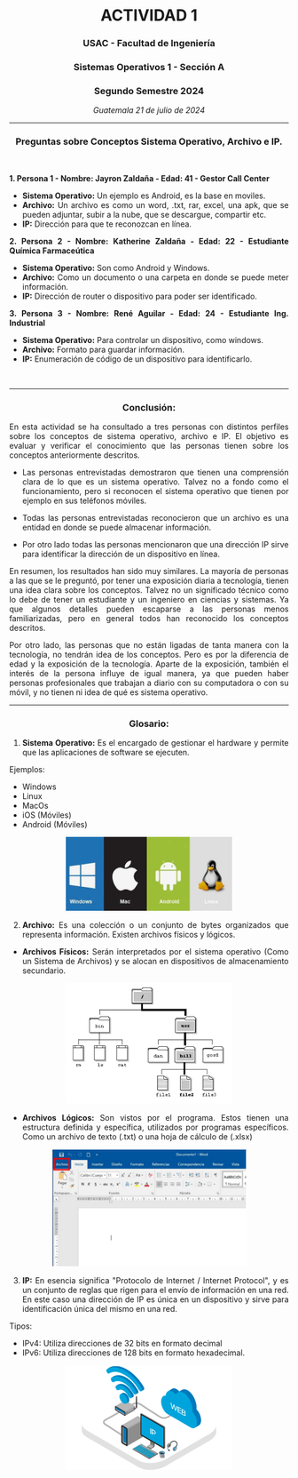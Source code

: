 # <div align="center">ACTIVIDAD 1</div>
### <div align="center">USAC - Facultad de Ingeniería</div>
### <div align="center">Sistemas Operativos 1 - Sección A</div>
### <div align="center">Segundo Semestre 2024</div>
*<div align="center">Guatemala 21 de julio de 2024</div>*
___

<div style="text-align: justify;">


### **<div align="center">Preguntas sobre Conceptos Sistema Operativo, Archivo e IP.</div>**

<br>

**1. Persona 1 - Nombre: Jayron Zaldaña - 
Edad: 41 - 
Gestor Call Center**  
* **Sistema Operativo:** Un ejemplo es Android, es la base en moviles. 
* **Archivo:** Un archivo es como un word, .txt, rar, excel, una apk, que se pueden adjuntar, subir a la nube, que se descargue, compartir etc.
* **IP:** Dirección para que te reconozcan en línea.

**2. Persona 2 - Nombre: Katherine Zaldaña -
Edad: 22 -
Estudiante Química Farmaceútica**

* **Sistema Operativo:** Son como Android y Windows.
* **Archivo:** Como un documento o una carpeta en donde se puede meter información.
* **IP:** Dirección de router o dispositivo para poder ser identificado.

**3. Persona 3 - Nombre: René Aguilar -
Edad: 24 -
Estudiante Ing. Industrial** 

* **Sistema Operativo:** Para controlar un dispositivo, como windows.
* **Archivo:** Formato para guardar información.
* **IP:** Enumeración de código de un dispositivo para identificarlo.

<br>

_____

### **<div align="center">Conclusión:</div>**

En esta actividad se ha consultado a tres personas con distintos perfiles sobre los conceptos de sistema operativo, archivo e IP. El objetivo es evaluar y verificar el conocimiento que las personas tienen sobre los conceptos anteriormente descritos.

- Las personas entrevistadas demostraron que tienen una comprensión clara de lo que es un sistema operativo. Talvez no a fondo como el funcionamiento, pero si reconocen el sistema operativo que tienen por ejemplo en sus teléfonos móviles.

- Todas las personas entrevistadas reconocieron que un archivo es una entidad en donde se puede almacenar información. 

- Por otro lado todas las personas mencionaron que una dirección IP sirve para identificar la dirección de un dispositivo en línea.

En resumen, los resultados han sido muy similares. La mayoría de personas a las que se le preguntó, por tener una exposición diaria a tecnología, tienen una idea clara sobre los conceptos. Talvez no un significado técnico como lo debe de tener un estudiante y un ingeniero en ciencias y sistemas. Ya que algunos detalles pueden escaparse a las personas menos familiarizadas, pero en general todos han reconocido los conceptos descritos.

Por otro lado, las personas que no están ligadas de tanta manera con la tecnología, no tendrán idea de los conceptos. Pero es por la diferencia de edad y la exposición de la tecnología. Aparte de la exposición, también el interés de la persona influye de igual manera, ya que pueden haber personas profesionales que trabajan a diario con su computadora o con su móvil, y no tienen ni idea de qué es sistema operativo.

____

### **<div align="center">Glosario:</div>**



1. **Sistema Operativo:** Es el encargado de gestionar el hardware y permite que las aplicaciones de software se ejecuten.

Ejemplos:
- Windows
- Linux
- MacOs
- iOS (Móviles)
- Android (Móviles)

<div align="center"><img src="images/imageso.png" alt="Sistema Operativo" width="300"></div>

2. **Archivo:** Es una colección o un conjunto de bytes organizados que representa información. Existen archivos físicos y lógicos.
 - **Archivos Físicos:** Serán interpretados por el sistema operativo (Como un Sistema de Archivos) y se alocan en dispositivos de almacenamiento secundario.

<div align="center"><img src="images/image.png" alt="Archivo Físico" width="300"></div>

 - **Archivos Lógicos:** Son vistos por el programa. Estos tienen una estructura definida y específica, utilizados por programas específicos. Como un archivo de texto (.txt) o una hoja de cálculo de (.xlsx)

<div align="center"><img src="images/image-1.png" alt="Archivo Lógico" width="350"></div>

3. **IP:** En esencia significa "Protocolo de Internet / Internet Protocol", y es un conjunto de reglas que rigen para el envío de información en una red. En este caso una dirección de IP es única en un dispositivo y sirve para identificación única del mismo en una red.

Tipos:
- IPv4: Utiliza direcciones de 32 bits en formato decimal 
- IPv6: Utiliza direcciones de 128 bits en formato hexadecimal.

<div align="center"><img src="images/imageoip.png" alt="Archivo Lógico" width="300"></div>
